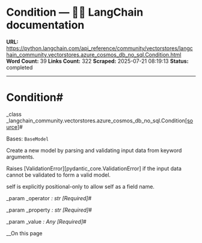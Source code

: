 # Condition — 🦜🔗 LangChain  documentation

**URL:** https://python.langchain.com/api_reference/community/vectorstores/langchain_community.vectorstores.azure_cosmos_db_no_sql.Condition.html
**Word Count:** 39
**Links Count:** 322
**Scraped:** 2025-07-21 08:19:13
**Status:** completed

---

# Condition\#

_class _langchain\_community.vectorstores.azure\_cosmos\_db\_no\_sql.Condition[\[source\]](https://python.langchain.com/api_reference/_modules/langchain_community/vectorstores/azure_cosmos_db_no_sql.html#Condition)\#     

Bases: `BaseModel`

Create a new model by parsing and validating input data from keyword arguments.

Raises \[ValidationError\]\[pydantic\_core.ValidationError\] if the input data cannot be validated to form a valid model.

self is explicitly positional-only to allow self as a field name.

_param _operator _: str_ _\[Required\]_\#     

_param _property _: str_ _\[Required\]_\#     

_param _value _: Any_ _\[Required\]_\#     

__On this page